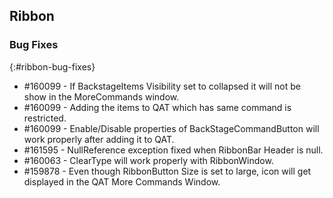 ## Ribbon

### Bug Fixes
{:#ribbon-bug-fixes}

* \#160099 - If BackstageItems Visibility set to collapsed it will not be show in the MoreCommands window.
* \#160099 - Adding the items to QAT which has same command is restricted.
* \#160099 - Enable/Disable properties of BackStageCommandButton will work properly after adding it to QAT.
* \#161595 - NullReference exception fixed when RibbonBar Header is null.
* \#160063 - ClearType will work properly with RibbonWindow.
* \#159878 - Even though RibbonButton Size is set to large, icon will get displayed in the QAT More Commands Window.
